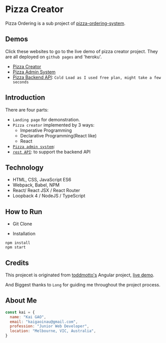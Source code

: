 # Pizza Creator

Pizza Ordering is a sub project of [pizza-ordering-system](https://github.com/shn2016/pizza-ordering-system).

## Demos

Click these websites to go to the live demo of pizza creator project. They are all deployed on `github pages` and 'heroku'.

* [Pizza Creator](https://shn2016.github.io/react-pizza-creator/)
* [Pizza Admin System](https://shn2016.github.io/pizza-creator-admin/)
* [Pizza Backend API](https://pizza-admin-api.herokuapp.com/explorer/): `Cold Load as I used free plan, might take a few seconds`

## Introduction

There are four parts:
* `Landing page` for demonstration.
* `Pizza creator` implemented by 3 ways:
  * Imperative Programming 
  * Declarative Programming(React like)
  * React
* [`Pizza admin system`](https://github.com/shn2016/pizza-creator-admin/):
* [`rest API`](https://github.com/shn2016/kai-pizza-admin-api): to support the backend API

## Technology

* HTML, CSS, JavaScript ES6
* Webpack, Babel, NPM
* React/ React JSX / React Router
* Loopback 4 / NodeJS / TypeScript

## How to Run

* Git Clone

* Installation

```
npm install
npm start
```



## Credits

This projecet is originated from [toddmotto's](https://github.com/toddmotto) Angular project,  [live demo](https://toddmotto.com/angular-pizza-creator/).

And Biggest thanks to `Long` for guiding me throughout the project process.

## About Me

```javascript
const kai = {
  name: "Kai GAO",
  email: "kaigaoinau@gmail.com",
  profession: "Junior Web Developer",
  location: "Melbourne, VIC, Australia",
}
```

